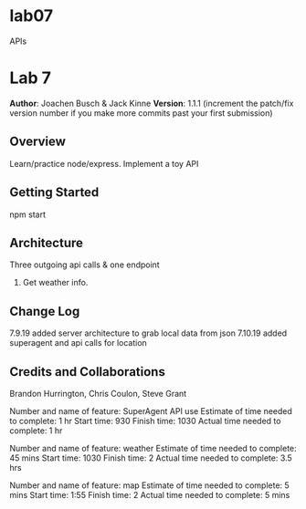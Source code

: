 # lab07
APIs

# Lab 7

**Author**: Joachen Busch & Jack Kinne
**Version**: 1.1.1 (increment the patch/fix version number if you make more commits past your first submission)

## Overview
<!-- Provide a high level overview of what this application is and why you are building it, beyond the fact that it's an assignment for this class. (i.e. What's your problem domain?) -->
Learn/practice node/express. Implement a toy API

## Getting Started
<!-- What are the steps that a user must take in order to build this app on their own machine and get it running? -->
npm start
## Architecture
<!-- Provide a detailed description of the application design. What technologies (languages, libraries, etc) you're using, and any other relevant design information. -->
Three outgoing api calls & one endpoint
1) Get weather info.
## Change Log
7.9.19 added server architecture to grab local data from json
7.10.19 added superagent and api calls for location
<!-- Use this area to document the iterative changes made to your application as each feature is successfully implemented. Use time stamps. Here's an examples:

01-01-2001 4:59pm - Application now has a fully-functional express server, with a GET route for the location resource.
-->

## Credits and Collaborations
Brandon Hurrington, Chris Coulon, Steve Grant
<!-- Give credit (and a link) to other people or resources that helped you build this application. -->



Number and name of feature: SuperAgent API use
Estimate of time needed to complete: 1 hr
Start time: 930
Finish time: 1030
Actual time needed to complete: 1 hr

Number and name of feature: weather
Estimate of time needed to complete: 45 mins
Start time: 1030
Finish time: 2
Actual time needed to complete: 3.5 hrs

Number and name of feature: map
Estimate of time needed to complete: 5 mins
Start time: 1:55
Finish time: 2
Actual time needed to complete: 5 mins
